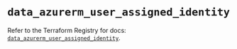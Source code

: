 # `data_azurerm_user_assigned_identity`

Refer to the Terraform Registry for docs: [`data_azurerm_user_assigned_identity`](https://registry.terraform.io/providers/hashicorp/azurerm/3.103.0/docs/data-sources/user_assigned_identity).
